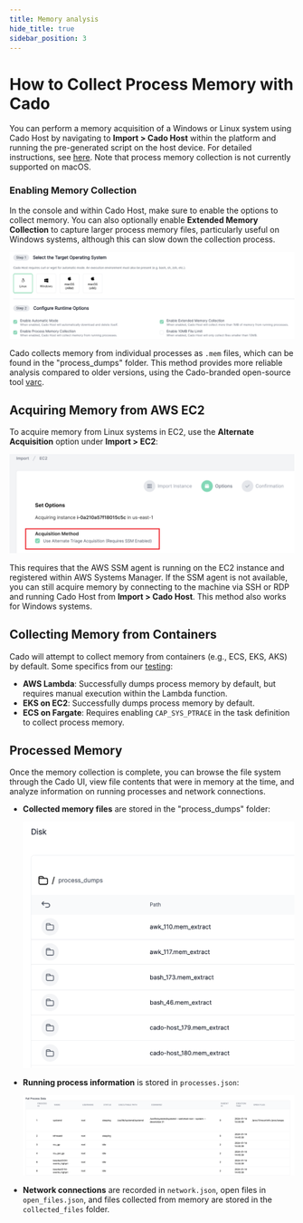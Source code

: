 ```yaml
---
title: Memory analysis
hide_title: true
sidebar_position: 3
---
```


# How to Collect Process Memory with Cado

You can perform a memory acquisition of a Windows or Linux system using Cado Host by navigating to **Import > Cado Host** within the platform and running the pre-generated script on the host device. For detailed instructions, see [here](https://docs.cadosecurity.com/cado-host/deploy). Note that process memory collection is not currently supported on macOS.

### Enabling Memory Collection

In the console and within Cado Host, make sure to enable the options to collect memory. You can also optionally enable **Extended Memory Collection** to capture larger process memory files, particularly useful on Windows systems, although this can slow down the collection process.

![Enable Memory](/img/enable-memory.png)

Cado collects memory from individual processes as `.mem` files, which can be found in the "process_dumps" folder. This method provides more reliable analysis compared to older versions, using the Cado-branded open-source tool [varc](https://github.com/cado-security/varc).

## Acquiring Memory from AWS EC2

To acquire memory from Linux systems in EC2, use the **Alternate Acquisition** option under **Import > EC2**:

![AWS Memory](/img/alternate-ec2.png)

This requires that the AWS SSM agent is running on the EC2 instance and registered within AWS Systems Manager. If the SSM agent is not available, you can still acquire memory by connecting to the machine via SSH or RDP and running Cado Host from **Import > Cado Host**. This method also works for Windows systems.

## Collecting Memory from Containers

Cado will attempt to collect memory from containers (e.g., ECS, EKS, AKS) by default. Some specifics from our [testing](https://github.com/cado-security/varc):
- **AWS Lambda**: Successfully dumps process memory by default, but requires manual execution within the Lambda function.
- **EKS on EC2**: Successfully dumps process memory by default.
- **ECS on Fargate**: Requires enabling `CAP_SYS_PTRACE` in the task definition to collect process memory.

## Processed Memory

Once the memory collection is complete, you can browse the file system through the Cado UI, view file contents that were in memory at the time, and analyze information on running processes and network connections.

- **Collected memory files** are stored in the "process_dumps" folder:
  
  ![Collected Memory](/img/collected-memory.png)

- **Running process information** is stored in `processes.json`:

  ![Process Info](/img/proccess-info.png)

- **Network connections** are recorded in `network.json`, open files in `open_files.json`, and files collected from memory are stored in the `collected_files` folder.